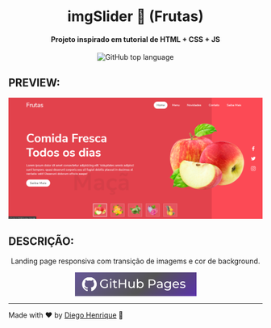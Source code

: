 <h1 align="center">
  imgSlider 🍓 (Frutas)
</h1>

<h4 align="center">
  Projeto inspirado em tutorial de HTML + CSS + JS
</h4>

<p align="center">
   <img alt="GitHub top language" src="https://img.shields.io/github/languages/top/diegoreports/imgSlider.svg">
</p>

## PREVIEW:

<p align="center">
  <img src="./assets/ScreenShot.png">
</p>

## DESCRIÇÃO:
<p align="center">
  Landing page responsiva com transição de imagems e cor de background.
</p>

<p align="center">
  <a href="https://diegoreports.github.io/imgSlider/"><img align="center" src="./assets/GitHub Pages.png"></a>
</p>




---
Made with ♥ by [Diego Henrique](https:www.linkedin.com/in/diego-henrique-sg) 👋
